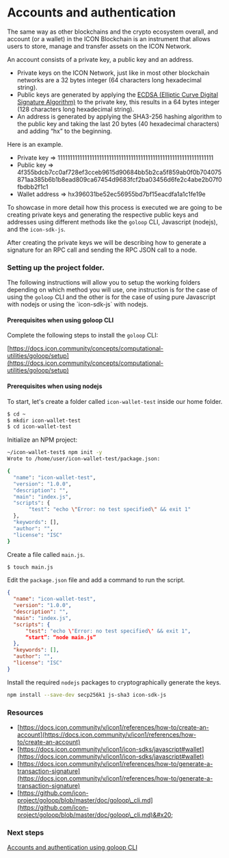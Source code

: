 # Accounts and authentication

The same way as other blockchains and the crypto ecosystem overall, and account (or a wallet) in the ICON Blockchain is an instrument that allows users to store, manage and transfer assets on the ICON Network.

An account consists of a private key, a public key and an address.

* Private keys on the ICON Network, just like in most other blockchain networks are a 32 bytes integer (64 characters long hexadecimal string).&#x20;
* Public keys are generated by applying the [ECDSA (Elliptic Curve Digital Signature Algorithm)](https://en.bitcoin.it/wiki/Elliptic\_Curve\_Digital\_Signature\_Algorithm) to the private key, this results in a 64 bytes integer (128 characters long hexadecimal string).
* An address is generated by applying the SHA3-256 hashing algorithm to the public key and taking the last 20 bytes (40 hexadecimal characters) and adding “hx” to the beginning.

Here is an example.

* Private key => 1111111111111111111111111111111111111111111111111111111111111111
* Public key => 4f355bdcb7cc0af728ef3cceb9615d90684bb5b2ca5f859ab0f0b704075871aa385b6b1b8ead809ca67454d9683fcf2ba03456d6fe2c4abe2b07f0fbdbb2f1c1
* Wallet address => hx396031be52ec56955bd7bf15eacdfa1a1c1fe19e

To showcase in more detail how this process is executed we are going to be creating private keys and generating the respective public keys and addresses using different methods like the `goloop` CLI, Javascript (nodejs), and the `icon-sdk-js`.

After creating the private keys we will be describing how to generate a signature for an RPC call and sending the RPC JSON call to a node.

### Setting up the project folder.

The following instructions will allow you to setup the working folders depending on which method you will use, one instruction is for the case of using the `goloop` CLI and the other is for the case of using pure Javascript with nodejs or using the \`icon-sdk-js\` with nodejs.

#### Prerequisites when using goloop CLI

Complete the following steps to install the `goloop` CLI:

[https://docs.icon.community/concepts/computational-utilities/goloop/setup](https://docs.icon.community/concepts/computational-utilities/goloop/setup)

#### Prerequisites when using nodejs

To start, let's create a folder called `icon-wallet-test` inside our home folder.

```bash
$ cd ~
$ mkdir icon-wallet-test
$ cd icon-wallet-test
```

Initialize an NPM project:

```bash
~/icon-wallet-test$ npm init -y
Wrote to /home/user/icon-wallet-test/package.json:

{
  "name": "icon-wallet-test",
  "version": "1.0.0",
  "description": "",
  "main": "index.js",
  "scripts": {
       "test": "echo \"Error: no test specified\" && exit 1"
  },
  "keywords": [],
  "author": "",
  "license": "ISC"
}
```

Create a file called `main.js`.

```bash
$ touch main.js
```

Edit the `package.json` file and add a command to run the script.

```json
{
  "name": "icon-wallet-test",
  "version": "1.0.0",
  "description": "",
  "main": "index.js",
  "scripts": {
      "test": "echo \'Error: no test specified\' && exit 1",
      “start”: “node main.js”
  },
  "keywords": [],
  "author": "",
  "license": "ISC"
}
```

&#x20;Install the required `nodejs` packages to cryptographically generate the keys.

```bash
npm install --save-dev secp256k1 js-sha3 icon-sdk-js
```

### Resources

* [https://docs.icon.community/v/icon1/references/how-to/create-an-account](https://docs.icon.community/v/icon1/references/how-to/create-an-account)
* [https://docs.icon.community/v/icon1/icon-sdks/javascript#wallet](https://docs.icon.community/v/icon1/icon-sdks/javascript#wallet)
* [https://docs.icon.community/v/icon1/references/how-to/generate-a-transaction-signature](https://docs.icon.community/v/icon1/references/how-to/generate-a-transaction-signature)
* [https://github.com/icon-project/goloop/blob/master/doc/goloop\_cli.md](https://github.com/icon-project/goloop/blob/master/doc/goloop\_cli.md)&#x20;

### Next steps

[Accounts and authentication using goloop CLI](../icon-stack/accounts-and-authentication/using-goloop-cli.md)
